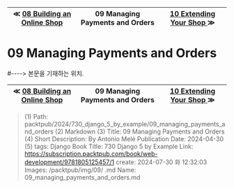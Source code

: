 
| ≪ [ 08 Building an Online Shop ](/packtpub/2024/730_django_5_by_example/08_building_an_online_shop) | 09 Managing Payments and Orders | [ 10 Extending Your Shop ](/packtpub/2024/730_django_5_by_example/10_extending_your_shop) ≫ |
|:----:|:----:|:----:|

# 09 Managing Payments and Orders
#----> 본문을 기재하는 위치.



| ≪ [ 08 Building an Online Shop ](/packtpub/2024/730_django_5_by_example/08_building_an_online_shop) | 09 Managing Payments and Orders | [ 10 Extending Your Shop ](/packtpub/2024/730_django_5_by_example/10_extending_your_shop) ≫ |
|:----:|:----:|:----:|

> (1) Path: packtpub/2024/730_django_5_by_example/09_managing_payments_and_orders
> (2) Markdown
> (3) Title: 09 Managing Payments and Orders
> (4) Short Description: By Antonio Melé Publication Date: 2024-04-30
> (5) tags: Django
> Book Title: 730 Django 5 by Example
> Link: https://subscription.packtpub.com/book/web-development/9781805125457/1
> create: 2024-07-30 화 12:32:03
> Images: /packtpub/img/09/
> .md Name: 09_managing_payments_and_orders.md

